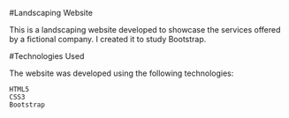 #Landscaping Website

This is a landscaping website developed to showcase the services offered by a fictional company. 
I created it to study Bootstrap.

#Technologies Used

The website was developed using the following technologies:

    HTML5
    CSS3 
    Bootstrap

